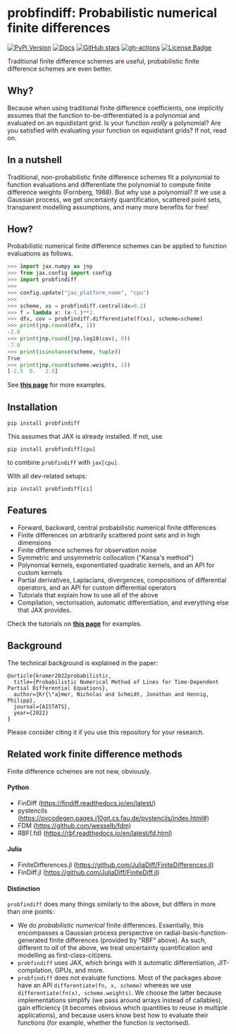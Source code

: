 # probfindiff: Probabilistic numerical finite differences

[![PyPi Version](https://img.shields.io/pypi/v/probfindiff.svg?style=flat-square)](https://pypi.org/project/probfindiff/)
[![Docs](https://readthedocs.org/projects/pip/badge/?version=latest&style=flat-square)](https://github.com/pnkraemer/probfindiff)
[![GitHub stars](https://img.shields.io/github/stars/pnkraemer/probfindiff.svg?style=flat-square&logo=github&label=Stars&logoColor=white)](https://github.com/pnkraemer/probfindiff)
[![gh-actions](https://img.shields.io/github/workflow/status/pnkraemer/probfindiff/ci?style=flat-square)](https://github.com/pnkraemer/probfindiff/actions?query=workflow%3Aci)
<a href="https://github.com/pnkraemer/probfindiff/blob/master/LICENSE"><img src="https://img.shields.io/github/license/pnkraemer/probfindiff?style=flat-square&color=2b9348" alt="License Badge"/></a>


Traditional finite difference schemes are useful, probabilistic finite difference schemes are even better.

## Why?
Because when using traditional finite difference coefficients, one implicitly assumes that the function to-be-differentiated is a polynomial and evaluated on an equidistant grid.
Is your function _really_ a polynomial? Are you satisfied with evaluating your function on equidistant grids?
If not, read on.


## In a nutshell
Traditional, non-probabilistic finite difference schemes fit a polynomial to function evaluations and differentiate the polynomial to compute finite difference weights (Fornberg, 1988).
But why use a polynomial? 
If we use a Gaussian process, we get uncertainty quantification, scattered point sets, transparent modelling assumptions, and many more benefits for free!




## How?
Probabilistic numerical finite difference schemes can be applied to function evaluations as follows.
```python
>>> import jax.numpy as jnp
>>> from jax.config import config
>>> import probfindiff
>>>
>>> config.update("jax_platform_name", "cpu")
>>>
>>> scheme, xs = probfindiff.central(dx=0.2)
>>> f = lambda x: (x-1.)**2.
>>> dfx, cov = probfindiff.differentiate(f(xs), scheme=scheme)
>>> print(jnp.round(dfx, 1))
-2.0
>>> print(jnp.round(jnp.log10(cov), 0))
-7.0
>>> print(isinstance(scheme, tuple))
True
>>> print(jnp.round(scheme.weights, 1))
[-2.5  0.   2.5]
```
See [**this page**](https://probfindiff.readthedocs.io/en/latest/notebooks/getting_started/quickstart.html) for more examples.


## Installation

```commandline
pip install probfindiff
```
This assumes that JAX is already installed. If not, use
```commandline
pip install probfindiff[cpu]
```
to combine `probfindiff` with `jax[cpu]`.


With all dev-related setups:
```commandline
pip install probfindiff[ci]
```

## Features
* Forward, backward, central probabilistic numerical finite differences
* Finite differences on arbitrarily scattered point sets and in high dimensions
* Finite difference schemes for observation noise
* Symmetric and unsymmetric collocation ("Kansa's method")
* Polynomial kernels, exponentiated quadratic kernels, and an API for custom kernels
* Partial derivatives, Laplacians, divergences, compositions of differential operators, and an API for custom differential operators
* Tutorials that explain how to use all of the above
* Compilation, vectorisation, automatic differentiation, and everything else that JAX provides.

Check the tutorials on [**this page**](https://probfindiff.readthedocs.io/en/latest/) for examples.



## Background
The technical background is explained in the paper:
```
@article{kramer2022probabilistic,
  title={Probabilistic Numerical Method of Lines for Time-Dependent Partial Differential Equations},
  author={Kr{\"a}mer, Nicholas and Schmidt, Jonathan and Hennig, Philipp},
  journal={AISTATS},
  year={2022}
}
```
Please consider citing it if you use this repository for your research.

## Related work finite difference methods
Finite difference schemes are not new, obviously.

#### Python

* FinDiff (https://findiff.readthedocs.io/en/latest/)
* pystencils (https://pycodegen.pages.i10git.cs.fau.de/pystencils/index.html#)
* FDM (https://github.com/wesselb/fdm)
* RBF(.fd) (https://rbf.readthedocs.io/en/latest/fd.html)

#### Julia

* FiniteDifferences.jl (https://github.com/JuliaDiff/FiniteDifferences.jl)
* FinDiff.jl (https://github.com/JuliaDiff/FiniteDiff.jl)

#### Distinction

`probfindiff` does many things similarly to the above, but differs in more than one points:

* We do _probabilistic numerical_ finite differences.
  Essentially, this encompasses a Gaussian process perspective
  on radial-basis-function-generated finite differences (provided by "RBF" above).
  As such, different to _all_ of the above, we treat uncertainty quantification and modelling
  as first-class-citizens.
* `probfindiff` uses JAX, which brings with it automatic differentiation, JIT-compilation, GPUs, and more.
* `probfindiff` does not evaluate functions. Most of the packages above have an API
  `differentiate(fn, x, scheme)` whereas we use `differentiate(fn(x), scheme.weights)`.
  We choose the latter because implementations simplify (we pass around arrays instead of callables),
  gain efficiency (it becomes obvious which quantities to reuse in multiple applications),
  and because users know best how to evaluate their functions (for example, whether the function is vectorised).


